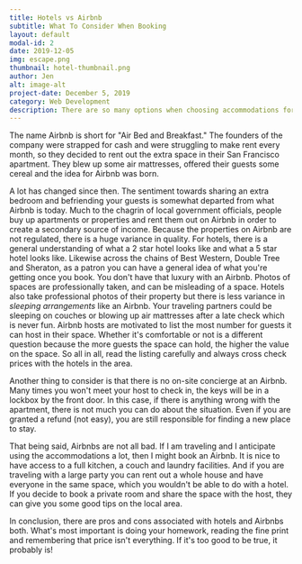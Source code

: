 ```yaml
---
title: Hotels vs Airbnb
subtitle: What To Consider When Booking
layout: default
modal-id: 2
date: 2019-12-05
img: escape.png
thumbnail: hotel-thumbnail.png
author: Jen
alt: image-alt
project-date: December 5, 2019
category: Web Development
description: There are so many options when choosing accommodations for your trip. Here's our take on when to consider.
---
```


The name Airbnb is short for "Air Bed and Breakfast." The founders of the company were strapped for cash and were struggling to make rent every month, so they decided to rent out the extra space in their San Francisco apartment. They blew up some air mattresses, offered their guests some cereal and the idea for Airbnb was born.

A lot has changed since then. The sentiment towards sharing an extra bedroom and befriending your guests is somewhat departed from what Airbnb is today. Much to the chagrin of local government officials, people buy up apartments or properties and rent them out on Airbnb in order to create a secondary source of income. Because the properties on Airbnb are not regulated, there is a huge variance in quality. For hotels, there is a general understanding of what a 2 star hotel looks like and what a 5 star hotel looks like. Likewise across the chains of Best Western, Double Tree and Sheraton, as a patron you can have a general idea of what you're getting once you book. You don't have that luxury with an Airbnb. Photos of spaces are professionally taken, and can be misleading of a space. Hotels also take professional photos of their property but there is less variance in *sleeping arrangements* like an Airbnb. Your traveling partners could be sleeping on couches or blowing up air mattresses after a late check which is never fun. Airbnb hosts are motivated to list the most number for guests it can host in their space. Whether it's comfortable or not is a different question because the more guests the space can hold, the higher the value on the space. So all in all, read the listing carefully and always cross check prices with the hotels in the area.     

Another thing to consider is that there is no on-site concierge at an Airbnb. Many times you won't meet your host to check in, the keys will be in a lockbox by the front door. In this case, if there is anything wrong with the apartment, there is not much you can do about the situation. Even if you are granted a refund (not easy), you are still responsible for finding a new place to stay.

That being said, Airbnbs are not all bad. If I am traveling and I anticipate using the accommodations a lot, then I might book an Airbnb. It is nice to have access to a full kitchen, a couch and laundry facilities. And if you are traveling with a large party you can rent out a whole house and have everyone in the same space, which you wouldn't be able to do with a hotel. If you decide to book a private room and share the space with the host, they can give you some good tips on the local area.  

In conclusion, there are pros and cons associated with hotels and Airbnbs both. What's most important is doing your homework, reading the fine print and remembering that price isn't everything. If it's too good to be true, it probably is!

